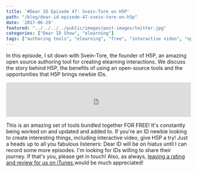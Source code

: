 ```yaml
---
title: '#Dear ID Episode 47: Svein-Tore on H5P'
path: "/blog/dear-id-episode-47-svein-tore-on-h5p"
date: '2017-06-29'
featured: "../../../../public/images/post-images/twitter.jpg"
categories: ["Dear ID Show", "elearning"]
tags: ["authoring tools", "elearning", "free", "interactive video", "open source"]
---
```


In this episode, I sit down with Svein-Tore, the founder of H5P, an amazing open source authoring tool for creating elearning interactions. We discuss the story behind H5P, the benefits of using an open-source tools and the opportunities that H5P brings newbie IDs.

<iframe src="https://simplecast.com/e/74665?style=medium-light" width="100%" height="94px" frameborder="0" scrolling="no" seamless=""></iframe>

This is an amazing set of tools bundled together FOR FREE! It's constantly being worked on and updated and added to. If you're an ID newbie looking to create interesting things, including interactive video, give H5P a try! Just a heads up to all you fabulous listeners: Dear ID will be on hiatus until I can record some more episodes. I'm looking for IDs willing to share their journey. If that's you, please get in touch! Also, as always, [leaving a rating and review for us on iTunes ](itms://itunes.apple.com/us/podcast/dear-instructional-designer/id1111995456?mt=2)would be much appreciated!
